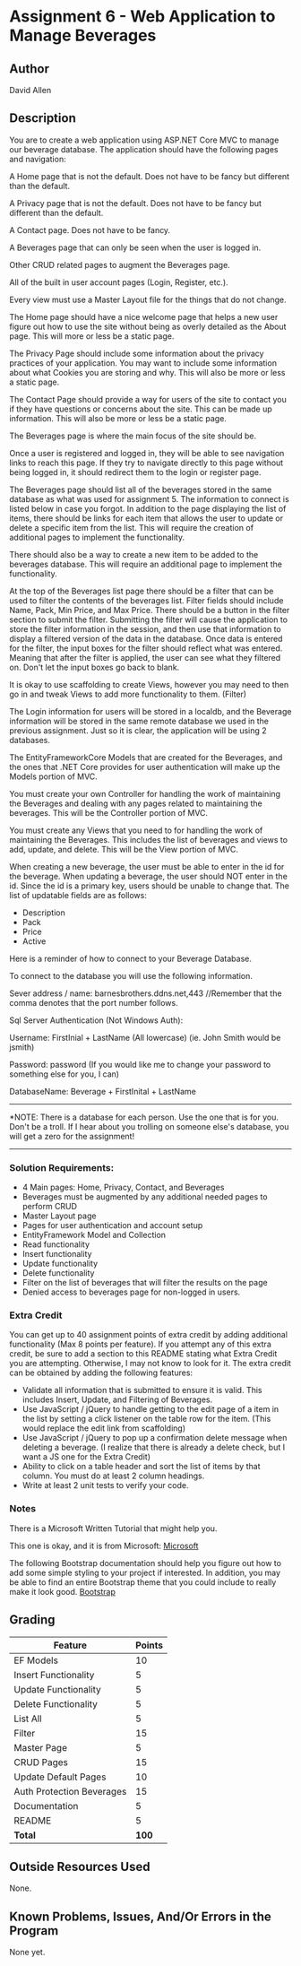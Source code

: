 # Assignment 6 - Web Application to Manage Beverages

## Author

David Allen

## Description

You are to create a web application using ASP.NET Core MVC to manage our beverage database.
The application should have the following pages and navigation:

A Home page that is not the default. Does not have to be fancy but different than the default.

A Privacy page that is not the default. Does not have to be fancy but different than the default.

A Contact page. Does not have to be fancy.

A Beverages page that can only be seen when the user is logged in.

Other CRUD related pages to augment the Beverages page.

All of the built in user account pages (Login, Register, etc.).

Every view must use a Master Layout file for the things that do not change.

The Home page should have a nice welcome page that helps a new user figure out how to use the site without being as 
overly detailed as the About page. This will more or less be a static page.

The Privacy Page should include some information about the privacy practices of your application.
You may want to include some information about what Cookies you are storing and why. This will also be more or less a static page.

The Contact Page should provide a way for users of the site to contact you if they have questions or concerns about 
the site. This can be made up information. This will also be more or less be a static page.

The Beverages page is where the main focus of the site should be.

Once a user is registered and logged in, they will be able to see navigation links to reach this page. If they try 
to navigate directly to this page without being logged in, it should redirect them to the login or register page.

The Beverages page should list all of the beverages stored in the same database as what was used for assignment 5. 
The information to connect is listed below in case you forgot. In addition to the page displaying the list of items, 
there should be links for each item that allows the user to update or delete a specific item from the list. This 
will require the creation of additional pages to implement the functionality.

There should also be a way to create a new item to be added to the beverages database. This will require an 
additional page to implement the functionality.

At the top of the Beverages list page there should be a filter that can be used to filter the contents of the 
beverages list. Filter fields should include Name, Pack, Min Price, and Max Price. There should be a button in the 
filter section to submit the filter. Submitting the filter will cause the application to store the filter 
information in the session, and then use that information to display a filtered version of the data in the database. 
Once data is entered for the filter, the input boxes for the filter should reflect what was entered. Meaning that 
after the filter is applied, the user can see what they filtered on. Don't let the input boxes go back to blank.

It is okay to use scaffolding to create Views, however you may need to then go in and tweak Views to add more 
functionality to them. (Filter)

The Login information for users will be stored in a localdb, and the Beverage information will be stored in the same 
remote database we used in the previous assignment. Just so it is clear, the application will be using 2 databases.

The EntityFrameworkCore Models that are created for the Beverages, and the ones that .NET Core provides for user 
authentication will make up the Models portion of MVC.

You must create your own Controller for handling the work of maintaining the Beverages and dealing with any pages 
related to maintaining the beverages. This will be the Controller portion of MVC.

You must create any Views that you need to for handling the work of maintaining the Beverages. This includes the list 
of beverages and views to add, update, and delete. This will be the View portion of MVC.

When creating a new beverage, the user must be able to enter in the id for the beverage. When updating a beverage, 
the user should NOT enter in the id. Since the id is a primary key, users should be unable to change that.
The list of updatable fields are as follows:

* Description
* Pack
* Price
* Active

Here is a reminder of how to connect to your Beverage Database.

To connect to the database you will use the following information.

Sever address / name: barnesbrothers.ddns.net,443 //Remember that the comma denotes that the port number follows.

Sql Server Authentication (Not Windows Auth):

Username: FirstInial + LastName (All lowercase) (ie. John Smith would be jsmith)

Password: password (If you would like me to change your password to something else for you, I can)

DatabaseName: Beverage + FirstInital + LastName

********************************************************************************************
*NOTE: There is a database for each person. Use the one that is for you. Don't be a troll. If I hear about you trolling on someone else's database, you will get a zero for the assignment!
********************************************************************************************

### Solution Requirements:

* 4 Main pages: Home, Privacy, Contact, and Beverages
* Beverages must be augmented by any additional needed pages to perform CRUD
* Master Layout page
* Pages for user authentication and account setup
* EntityFramework Model and Collection
* Read functionality
* Insert functionality
* Update functionality
* Delete functionality
* Filter on the list of beverages that will filter the results on the page
* Denied access to beverages page for non-logged in users.

### Extra Credit
You can get up to 40 assignment points of extra credit by adding additional functionality (Max 8 points per feature). If you attempt any of this extra credit, be sure to add a section to this README stating what Extra Credit you are attempting. Otherwise, I may not know to look for it. The extra credit can be obtained by adding the following features:

* Validate all information that is submitted to ensure it is valid. This includes Insert, Update, and Filtering of Beverages.
* Use JavaScript / jQuery to handle getting to the edit page of a item in the list by setting a click listener on the table row for the item. (This would replace the edit link from scaffolding)
* Use JavaScript / jQuery to pop up a confirmation delete message when deleting a beverage. (I realize that there is already a delete check, but I want a JS one for the Extra Credit)
* Ability to click on a table header and sort the list of items by that column. You must do at least 2 column headings.
* Write at least 2 unit tests to verify your code.

### Notes

There is a Microsoft Written Tutorial that might help you.

This one is okay, and it is from Microsoft:
[Microsoft](https://docs.microsoft.com/en-us/aspnet/core/tutorials/first-mvc-app/start-mvc?view=aspnetcore-5.0&tabs=visual-studio)

The following Bootstrap documentation should help you figure out how to add some simple styling to your project if interested. In addition, you may be able to find an entire Bootstrap theme that you could include to really make it look good.
[Bootstrap](https://getbootstrap.com/docs/4.6/getting-started/introduction/)

## Grading
| Feature                                 | Points |
|-----------------------------------------|--------|
| EF Models                               | 10     |
| Insert Functionality                    | 5      |
| Update Functionality                    | 5      |
| Delete Functionality                    | 5      |
| List All                                | 5      |
| Filter                                  | 15     |
| Master Page                             | 5      |
| CRUD Pages                              | 15     |
| Update Default Pages                    | 10     |
| Auth Protection Beverages               | 15     |
| Documentation                           | 5      |
| README                                  | 5      |
| **Total**                               | **100**|

## Outside Resources Used

None.

## Known Problems, Issues, And/Or Errors in the Program

None yet.

